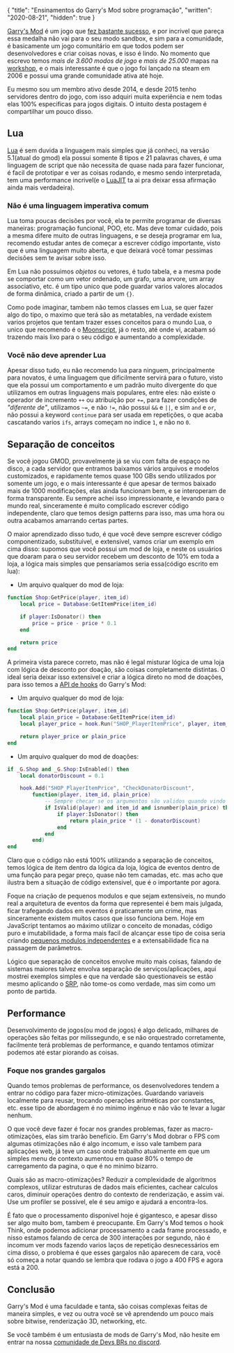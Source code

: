 {
    "title": "Ensinamentos do Garry's Mod sobre programação",
    "written": "2020-08-21",
    "hidden": true
}

[Garry's Mod](https://store.steampowered.com/app/4000/Garrys_Mod/) é um jogo que [fez bastante sucesso](https://www.pcgamer.com/garrys-mod-interview/), e por incrivel que pareça essa medalha não vai para o seu modo sandbox, e sim para a comunidade, é basicamente um jogo comunitário em que todos podem ser desenvolvedores e criar coisas novas, e isso é lindo. No momento que escrevo temos *mais de 3.600 modos de jogo* e *mais de 25.000* mapas na [workshop](https://steamcommunity.com/app/4000/workshop/), e o mais interessante é que o jogo foi lançado na steam em 2006 e possui uma grande comunidade ativa até hoje.

Eu mesmo sou um membro ativo desde 2014, e desde 2015 tenho servidores dentro do jogo, com isso adquiri muita experiência e nem todas elas 100% especificas para jogos digitais. O intuito desta postagem é compartilhar um pouco disso.

## Lua

[Lua](http://www.lua.org/) é sem duvida a linguagem mais simples que já conheci, na versão 5.1(atual do gmod) ela possui somente 8 tipos e 21 palavras chaves, é uma linguagem de script que não necessita de quase nada para fazer funcionar, é facil de prototipar e ver as coisas rodando, e mesmo sendo interpretada, tem uma performance incrivel(e o [LuaJIT](https://luajit.org/) ta ai pra deixar essa afirmação ainda mais verdadeira).

### Não é uma linguagem imperativa comum

Lua toma poucas decisões por você, ela te permite programar de diversas maneiras: programação funcional, POO, etc. Mas deve tomar cuidado, pois a mesma difere muito de outras linguagens, e se deseja programar em lua, recomendo estudar antes de começar a escrever código importante, visto que é uma linguagem muito aberta, e que deixará você tomar pessimas decisões sem te avisar sobre isso.

Em Lua não possuimos *objetos* ou vetores, é tudo tabela, e a mesma pode se comportar como um vetor ordenado, um grafo, uma arvore, um array associativo, etc. é um tipo unico que pode guardar varios valores alocados de forma dinâmica, criado a partir de um `{}`.

Como pode imaginar, tambem não temos classes em Lua, se quer fazer algo do tipo, o maximo que terá são as metatables, na verdade existem varios projetos que tentam trazer esses conceitos para o mundo Lua, o unico que recomendo é o [Moonscript](https://moonscript.org/), já o resto, até onde vi, acabam só trazendo mais lixo para o seu código e aumentando a complexidade.

### Você não deve aprender Lua

Apesar disso tudo, eu não recomendo lua para ninguem, principalmente para novatos, é uma linguagem que dificilmente servirá para o futuro, visto que ela possui um comportamento e um padrão muito divergente do que utilizamos em outras linguagens mais populares, entre eles: não existe o operador de incremento `++` ou atribuição por `+=`, para fazer condições de *"diferente de"*, utilizamos `~=`, e não `!=`, não possui `&&` e `||`, e sim `and` e `or`, não possui a keyword `continue` para ser usada em repetições, o que acaba cascatando varios `ifs`, arrays começam no indice `1`, e não no `0`.

## Separação de conceitos

Se você jogou GMOD, provavelmente já se viu com falta de espaço no disco, a cada servidor que entramos baixamos vários arquivos e modelos customizados, e rapidamente temos quase 100 GBs sendo utilizados por somente um jogo, e o mais interessante é que apesar de termos baixado mais de 1000 modificações, elas ainda funcionam bem, e se interoperam de forma transparente. Eu sempre achei isso impressionante, e levando para o mundo real, sinceramente é muito complicado escrever código independente, claro que temos design patterns para isso, mas uma hora ou outra acabamos amarrando certas partes.

O maior aprendizado disso tudo, é que você deve sempre escrever código componentizado, substituivel, e extensivel, vamos criar um exemplo em cima disso: supomos que você possui um mod de loja, e neste os usuários que doaram para o seu servidor recebem um desconto de 10% em toda a loja, a lógica mais simples que pensariamos seria essa(código escrito em lua):

- Um arquivo qualquer do mod de loja:
```lua
function Shop:GetPrice(player, item_id)
    local price = Database:GetItemPrice(item_id)

    if player:IsDonator() then
        price = price - price * 0.1
    end

    return price
end
```

A primeira vista parece correto, mas não é legal misturar lógica de uma loja com lógica de desconto por doação, são coisas completamente distintas. O ideal seria deixar isso extensivel e criar a lógica direto no mod de doações, para isso temos a [API de hooks](https://wiki.facepunch.com/gmod/Hook_Library_Usage) do Garry's Mod:

- Um arquivo qualquer do mod de loja:
```lua
function Shop:GetPrice(player, item_id)
    local plain_price = Database:GetItemPrice(item_id)
    local player_price = hook.Run("SHOP_PlayerItemPrice", player, item_id, plain_price)

    return player_price or plain_price
end
```

- Um arquivo qualquer do mod de doações:
```lua
if _G.Shop and _G.Shop:IsEnabled() then
    local donatorDiscount = 0.1

    hook.Add("SHOP_PlayerItemPrice", "CheckDonatorDiscount",
        function(player, item_id, plain_price)
            -- Sempre checar se os argumentos são validos quando vindo de código publico
            if IsValid(player) and item_id and isnumber(plain_price) then
                if player:IsDonator() then
                    return plain_price * (1 - donatorDiscount)
                end
            end
        end)
end
```

Claro que o código não está 100% utilizando a separação de conceitos, temos lógica de item dentro da lógica da loja, lógica de eventos dentro de uma função para pegar preço, quase não tem camadas, etc. mas acho que ilustra bem a situação de código extensivel, que é o importante por agora.

Foque na criação de pequenos modulos e que sejam extensiveis, no mundo real a arquitetura de eventos da forma que representei é bem mais julgada, ficar trafegando dados em eventos é praticamente um crime, mas sinceramente existem muitos casos que isso funciona bem. Hoje em JavaScript tentamos ao máximo utilizar o conceito de monadas, código puro e imutabilidade, a forma mais facil de alcançar esse tipo de coisa seria criando [pequenos modulos independentes](https://twitter.com/Rich_Harris/status/1139908960520220677) e a extensabilidade fica na passagem de parâmetros.

Lógico que separação de conceitos envolve muito mais coisas, falando de sistemas maiores talvez envolva separação de serviços/aplicações, aqui mostrei exemplos simples e que na verdade são questionaveis se estão mesmo aplicando o [SRP](https://en.wikipedia.org/wiki/Single-responsibility_principle), não tome-os como verdade, mas sim como um ponto de partida.

## Performance

Desenvolvimento de jogos(ou mod de jogos) é algo delicado, milhares de operações são feitas por milissegundo, e se não orquestrado corretamente, facilmente terá problemas de performance, e quando tentamos otimizar podemos até estar piorando as coisas.

### Foque nos grandes gargalos

Quando temos problemas de performance, os desenvolvedores tendem a entrar no código para fazer micro-otimizações. Guardando variaveis localmente para reusar, trocando operações aritméticas por constantes, etc. esse tipo de abordagem é no minimo ingênuo e não vão te levar a lugar nenhum.

O que você deve fazer é focar nos grandes problemas, fazer as macro-otimizações, elas sim trarão benefício. Em Garry's Mod dobrar o FPS com algumas otimizações não é algo incomum, e isso vale tambem para aplicações web, já teve um caso onde trabalho atualmente em que um simples menu de contexto aumentou em quase 80% o tempo de carregamento da pagina, o que é no minimo bizarro.

Quais são as macro-otimizações? Reduzir a complexidade de algoritmos complexos, utilizar estruturas de dados mais eficientes, cachear calculos caros, diminuir operações dentro do contexto de renderização, e assim vai. Use um profiler se possivel, ele é seu amigo e ajudará a encontra-los.

É fato que o processamento disponivel hoje é gigantesco, e apesar disso ser algo muito bom, tambem é preocupante. Em Garry's Mod temos o hook Think, onde podemos adicionar processamento a cada frame processado, e nisso estamos falando de cerca de 300 interações por segundo, não é incomum ver mods fazendo varios laços de repetição desnecessários em cima disso, o problema é que esses gargalos não aparecem de cara, você só começa a notar quando se lembra que rodava o jogo a 400 FPS e agora está a 200.

## Conclusão

Garry's Mod é uma faculdade e tanta, são coisas complexas feitas de maneira simples, e vez ou outra você se vê aprendendo um pouco mais sobre bitwise, renderização 3D, networking, etc.

Se você também é um entusiasta de mods de Garry's Mod, não hesite em entrar na nossa [comunidade de Devs BRs no discord](https://discord.gg/ytkXGNU).